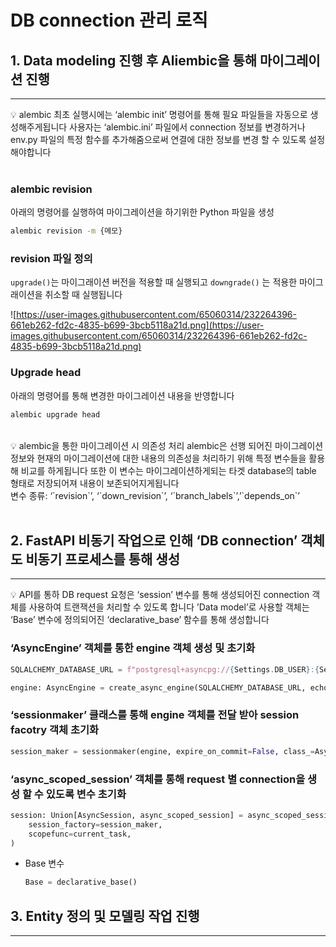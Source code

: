 # DB connection 관리 로직

## 1. Data modeling 진행 후 Aliembic을 통해 마이그레이션 진행

---

<aside>
💡 alembic 최초 실행시에는 ‘alembic init’ 명령어를 통해 필요 파일들을 자동으로 생성해주게됩니다 사용자는 ‘alembic.ini’ 파일에서 connection 정보를 변경하거나 env.py 파일의 특정 함수를 추가해줌으로써 연결에 대한 정보를 변경 할 수 있도록 설정해야합니다

</aside> </br>

### alembic revision

아래의 명령어를 실행하여 마이그레이션을 하기위한 Python 파일을 생성

```bash
alembic revision -m {메모}
```

### revision 파일 정의

`upgrade()`는 마이그래이션 버전을 적용할 때 실행되고 `downgrade()`
는 적용한 마이그래이션을 취소할 때 실행됩니다

![https://user-images.githubusercontent.com/65060314/232264396-661eb262-fd2c-4835-b699-3bcb5118a21d.png](https://user-images.githubusercontent.com/65060314/232264396-661eb262-fd2c-4835-b699-3bcb5118a21d.png)

### Upgrade head

아래의 명령어를 통해 변경한 마이그레이션 내용을 반영합니다

```bash
alembic upgrade head
```
<br>
<aside>
💡 alembic을 통한 마이그레이션 시 의존성 처리
alembic은 선행 되어진 마이그레이션 정보와 현재의 마이그레이션에 대한 내용의 의존성을 처리하기 위해 특정 변수들을 활용해 비교를 하게됩니다 또한 이 변수는 마이그레이션하게되는 타겟 database의 table 형태로 저장되어져 내용이 보존되어지게됩니다  <br>
변수 종류: ‘`revision`’, ‘`down_revision`’, ‘`branch_labels`’,’`depends_on`’

</aside> <br>

## 2. FastAPI 비동기 작업으로 인해 ‘DB connection’ 객체도 비동기 프로세스를 통해 생성

---

<aside>
💡 API를 통하 DB request 요청은 ‘session’ 변수를 통해 생성되어진 connection 객체를 사용하여 트랜잭션을 처리할 수 있도록 합니다
’Data model’로 사용할 객체는 ‘Base’ 변수에 정의되어진 ‘declarative_base’ 함수를 통해 생성합니다

</aside>

### ‘AsyncEngine’ 객체를 통한 engine 객체 생성 및 초기화

```python
SQLALCHEMY_DATABASE_URL = f"postgresql+asyncpg://{Settings.DB_USER}:{Settings.DB_PASS}@{Settings.DB_HOST}:{Settings.DB_PORT}/{Settings.DB_NAME}"

engine: AsyncEngine = create_async_engine(SQLALCHEMY_DATABASE_URL, echo=True, pool_pre_ping=True)
```

### ‘sessionmaker’ 클래스를 통해 engine 객체를 전달 받아 session facotry 객체 초기화

```python
session_maker = sessionmaker(engine, expire_on_commit=False, class_=AsyncSession)
```

### ‘async_scoped_session’ 객체를 통해 request 별 connection을 생성 할 수 있도록 변수 초기화

```python
session: Union[AsyncSession, async_scoped_session] = async_scoped_session(
    session_factory=session_maker,
    scopefunc=current_task,
)
```

- Base 변수
    
    ```python
    Base = declarative_base()
    ```
    

## 3. Entity 정의 및 모델링 작업 진행

---
